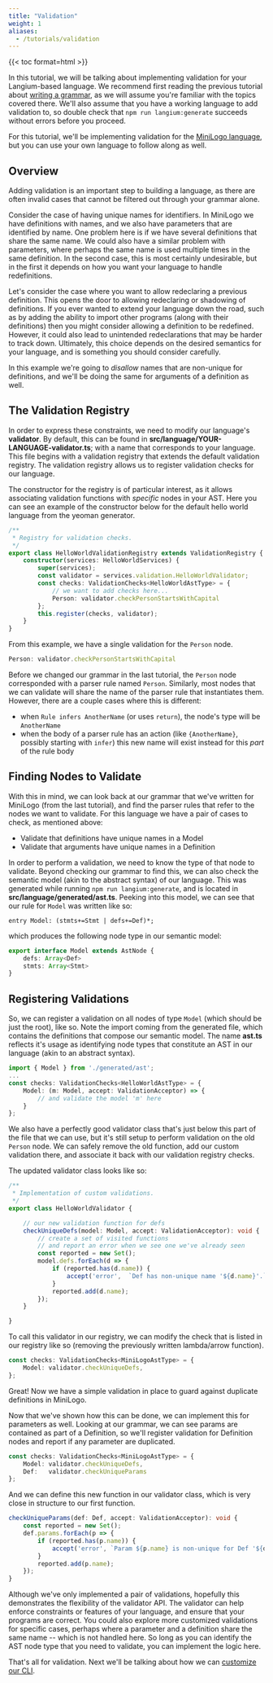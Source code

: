 ```yaml
---
title: "Validation"
weight: 1
aliases:
  - /tutorials/validation
---
```


{{< toc format=html >}}

In this tutorial, we will be talking about implementing validation for your Langium-based language. We recommend first reading the previous tutorial about [writing a grammar](./writing_a_grammar/), as we will assume you're familiar with the topics covered there. We'll also assume that you have a working language to add validation to, so double check that `npm run langium:generate` succeeds without errors before you proceed.

For this tutorial, we'll be implementing validation for the [MiniLogo language](https://github.com/langium/langium-minilogo), but you can use your own language to follow along as well.

## Overview

Adding validation is an important step to building a language, as there are often invalid cases that cannot be filtered out through your grammar alone.

Consider the case of having unique names for identifiers. In MiniLogo we have definitions with names, and we also have parameters that are identified by name. One problem here is if we have several definitions that share the same name. We could also have a similar problem with parameters, where perhaps the same name is used multiple times in the same definition. In the second case, this is most certainly undesirable, but in the first it depends on how you want your language to handle redefinitions.

Let's consider the case where you want to allow redeclaring a previous definition. This opens the door to allowing redeclaring or shadowing of definitions. If you ever wanted to extend your language down the road, such as by adding the ability to import other programs (along with their definitions) then you might consider allowing a definition to be redefined. However, it could also lead to unintended redeclarations that may be harder to track down. Ultimately, this choice depends on the desired semantics for your language, and is something you should consider carefully.

In this example we're going to *disallow* names that are non-unique for definitions, and we'll be doing the same for arguments of a definition as well.

## The Validation Registry

In order to express these constraints, we need to modify our language's **validator**. By default, this can be found in **src/language/YOUR-LANGUAGE-validator.ts**; with a name that corresponds to your language. This file begins with a validation registry that extends the default validation registry. The validation registry allows us to register validation checks for our language.

The constructor for the registry is of particular interest, as it allows associating validation functions with *specific* nodes in your AST. Here you can see an example of the constructor below for the default hello world language from the yeoman generator.

```ts
/**
 * Registry for validation checks.
 */
export class HelloWorldValidationRegistry extends ValidationRegistry {
    constructor(services: HelloWorldServices) {
        super(services);
        const validator = services.validation.HelloWorldValidator;
        const checks: ValidationChecks<HelloWorldAstType> = {
            // we want to add checks here...
            Person: validator.checkPersonStartsWithCapital
        };
        this.register(checks, validator);
    }
}
```

From this example, we have a single validation for the `Person` node.

```ts
Person: validator.checkPersonStartsWithCapital
```

Before we changed our grammar in the last tutorial, the `Person` node corresponded with a parser rule named `Person`. Similarly, most nodes that we can validate will share the name of the parser rule that instantiates them. However, there are a couple cases where this is different:

- when `Rule infers AnotherName` (or uses `return`), the node's type will be `AnotherName`
- when the body of a parser rule has an action (like `{AnotherName}`, possibly starting with `infer`) this new name will exist instead for this *part* of the rule body

## Finding Nodes to Validate

With this in mind, we can look back at our grammar that we've written for MiniLogo (from the last tutorial), and find the parser rules that refer to the nodes we want to validate. For this language we have a pair of cases to check, as mentioned above:

- Validate that definitions have unique names in a Model
- Validate that arguments have unique names in a Definition

In order to perform a validation, we need to know the type of that node to validate. Beyond checking our grammar to find this, we can also check the semantic model (akin to the abstract syntax) of our language. This was generated while running `npm run langium:generate`, and is located in **src/language/generated/ast.ts**. Peeking into this model, we can see that our rule for `Model` was written like so:

```langium
entry Model: (stmts+=Stmt | defs+=Def)*;
```

which produces the following node type in our semantic model:

```ts
export interface Model extends AstNode {
    defs: Array<Def>
    stmts: Array<Stmt>
}
```

## Registering Validations

So, we can register a validation on all nodes of type `Model` (which should be just the root), like so. Note the import coming from the generated file, which contains the definitions that compose our semantic model. The name **ast.ts** reflects it's usage as identifying node types that constitute an AST in our language (akin to an abstract syntax).

```ts
import { Model } from './generated/ast';
...
const checks: ValidationChecks<HelloWorldAstType> = {
    Model: (m: Model, accept: ValidationAcceptor) => {
        // and validate the model 'm' here
    }
};
```

We also have a perfectly good validator class that's just below this part of the file that we can use, but it's still setup to perform validation on the old `Person` node. We can safely remove the old function, add our custom validation there, and associate it back with our validation registry checks.

The updated validator class looks like so:

```ts
/**
 * Implementation of custom validations.
 */
export class HelloWorldValidator {

    // our new validation function for defs
    checkUniqueDefs(model: Model, accept: ValidationAcceptor): void {
        // create a set of visited functions
        // and report an error when we see one we've already seen
        const reported = new Set();
        model.defs.forEach(d => {
            if (reported.has(d.name)) {
                accept('error',  `Def has non-unique name '${d.name}'.`,  {node: d, property: 'name'});
            }
            reported.add(d.name);
        });
    }

}
```

To call this validator in our registry, we can modify the check that is listed in our registry like so (removing the previously written lambda/arrow function).

```ts
const checks: ValidationChecks<MiniLogoAstType> = {
    Model: validator.checkUniqueDefs,
};
```

Great! Now we have a simple validation in place to guard against duplicate definitions in MiniLogo.

Now that we've shown how this can be done, we can implement this for parameters as well. Looking at our grammar, we can see params are contained as part of a Definition, so we'll register validation for Definition nodes and report if any parameter are duplicated.

```ts
const checks: ValidationChecks<MiniLogoAstType> = {
    Model: validator.checkUniqueDefs,
    Def:   validator.checkUniqueParams
};
```

And we can define this new function in our validator class, which is very close in structure to our first function.

```ts
checkUniqueParams(def: Def, accept: ValidationAcceptor): void {
    const reported = new Set();
    def.params.forEach(p => {
        if (reported.has(p.name)) {
            accept('error', `Param ${p.name} is non-unique for Def '${def.name}'`, {node: p, property: 'name'});
        }
        reported.add(p.name);
    });
}
```

Although we've only implemented a pair of validations, hopefully this demonstrates the flexibility of the validator API. The validator can help enforce constraints or features of your language, and ensure that your programs are correct. You could also explore more customized validations for specific cases, perhaps where a parameter and a definition share the same name -- which is not handled here. So long as you can identify the AST node type that you need to validate, you can implement the logic here.

That's all for validation. Next we'll be talking about how we can [customize our CLI](./customizing_cli).
